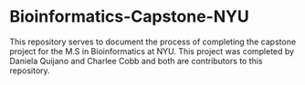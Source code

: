 # Bioinformatics-Capstone-NYU
This repository serves to document the process of completing the capstone project for the M.S in Bioinformatics at NYU. This project was completed by Daniela Quijano and Charlee Cobb and both are contributors to this repository.
